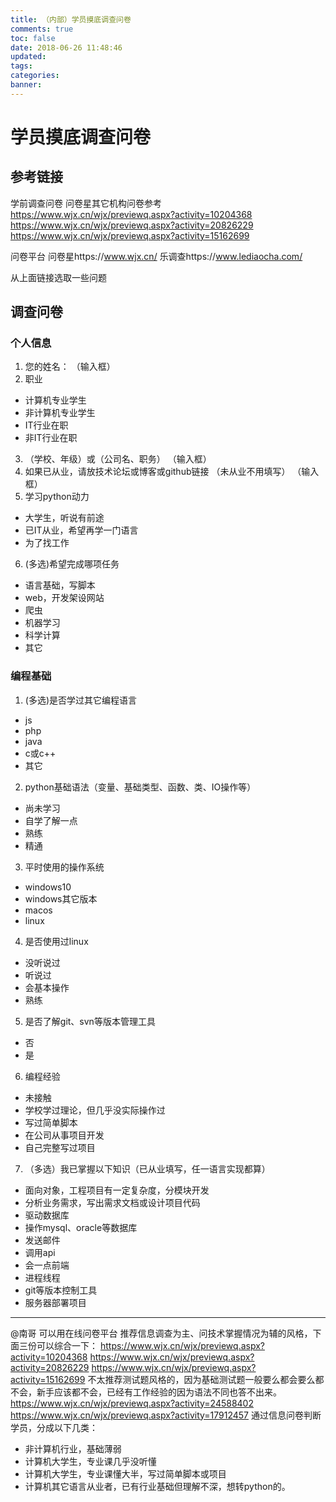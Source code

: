 ```yaml
---
title: （内部）学员摸底调查问卷
comments: true
toc: false
date: 2018-06-26 11:48:46
updated:
tags:
categories:
banner:
---
```

# 学员摸底调查问卷
## 参考链接
学前调查问卷
问卷星其它机构问卷参考
https://www.wjx.cn/wjx/previewq.aspx?activity=10204368
https://www.wjx.cn/wjx/previewq.aspx?activity=20826229
https://www.wjx.cn/wjx/previewq.aspx?activity=15162699

问卷平台
问卷星https://www.wjx.cn/
乐调查https://www.lediaocha.com/

从上面链接选取一些问题
## 调查问卷
### 个人信息
1. 您的姓名：
（输入框）
2. 职业
- 计算机专业学生
- 非计算机专业学生
- IT行业在职
- 非IT行业在职
3. （学校、年级）或（公司名、职务）
（输入框）
4. 如果已从业，请放技术论坛或博客或github链接 （未从业不用填写）
（输入框）
5. 学习python动力
- 大学生，听说有前途
- 已IT从业，希望再学一门语言
- 为了找工作
6. (多选)希望完成哪项任务
- 语言基础，写脚本
- web，开发架设网站
- 爬虫
- 机器学习
- 科学计算
- 其它
### 编程基础
1. (多选)是否学过其它编程语言
- js
- php
- java
- c或c++
- 其它
2. python基础语法（变量、基础类型、函数、类、IO操作等）
- 尚未学习
- 自学了解一点
- 熟练
- 精通
3. 平时使用的操作系统
- windows10
- windows其它版本 
- macos 
- linux 
4. 是否使用过linux
- 没听说过
- 听说过
- 会基本操作
- 熟练
5. 是否了解git、svn等版本管理工具
- 否
- 是
6. 编程经验
- 未接触
- 学校学过理论，但几乎没实际操作过
- 写过简单脚本
- 在公司从事项目开发
- 自己完整写过项目
7. （多选）我已掌握以下知识（已从业填写，任一语言实现都算）
- 面向对象，工程项目有一定复杂度，分模块开发
- 分析业务需求，写出需求文档或设计项目代码
- 驱动数据库
- 操作mysql、oracle等数据库
- 发送邮件
- 调用api
- 会一点前端
- 进程线程
- git等版本控制工具
- 服务器部署项目


---
@南哥   可以用在线问卷平台
推荐信息调查为主、问技术掌握情况为辅的风格，下面三份可以综合一下：
https://www.wjx.cn/wjx/previewq.aspx?activity=10204368
https://www.wjx.cn/wjx/previewq.aspx?activity=20826229
https://www.wjx.cn/wjx/previewq.aspx?activity=15162699
不太推荐测试题风格的，因为基础测试题一般要么都会要么都不会，新手应该都不会，已经有工作经验的因为语法不同也答不出来。
https://www.wjx.cn/wjx/previewq.aspx?activity=24588402
https://www.wjx.cn/wjx/previewq.aspx?activity=17912457
通过信息问卷判断学员，分成以下几类：
- 非计算机行业，基础薄弱
- 计算机大学生，专业课几乎没听懂
- 计算机大学生，专业课懂大半，写过简单脚本或项目
- 计算机其它语言从业者，已有行业基础但理解不深，想转python的。

